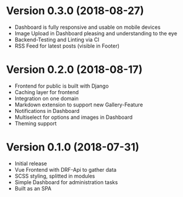 Version 0.3.0 (2018-08-27)
==========================

- Dashboard is fully responsive and usable on mobile devices
- Image Upload in Dashboard pleasing and understanding to the eye
- Backend-Testing and Linting via CI
- RSS Feed for latest posts (visible in Footer)


Version 0.2.0 (2018-08-17)                                                
==========================                                                

- Frontend for public is built with Django                                
- Caching layer for frontend                                              
- Integration on one domain                                               
- Markdown extension to support new Gallery-Feature                       
- Notifications in Dashboard                                              
- Multiselect for options and images in Dashboard                         
- Theming support  


Version 0.1.0 (2018-07-31)
==========================

- Initial release
- Vue Frontend with DRF-Api to gather data
- SCSS styling, splitted in modules
- Simple Dashboard for administration tasks
- Built as an SPA
